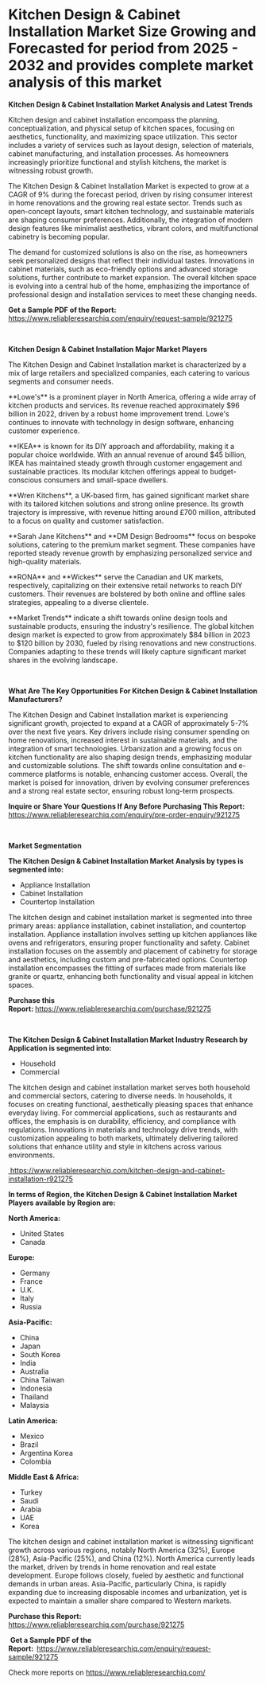 <p><h1>Kitchen Design & Cabinet Installation Market Size Growing and Forecasted for period from 2025 - 2032 and provides complete market analysis of this market</h1></p><p><strong>Kitchen Design & Cabinet Installation Market Analysis and Latest Trends</strong></p>
<p><p>Kitchen design and cabinet installation encompass the planning, conceptualization, and physical setup of kitchen spaces, focusing on aesthetics, functionality, and maximizing space utilization. This sector includes a variety of services such as layout design, selection of materials, cabinet manufacturing, and installation processes. As homeowners increasingly prioritize functional and stylish kitchens, the market is witnessing robust growth.</p><p>The Kitchen Design & Cabinet Installation Market is expected to grow at a CAGR of 9% during the forecast period, driven by rising consumer interest in home renovations and the growing real estate sector. Trends such as open-concept layouts, smart kitchen technology, and sustainable materials are shaping consumer preferences. Additionally, the integration of modern design features like minimalist aesthetics, vibrant colors, and multifunctional cabinetry is becoming popular.</p><p>The demand for customized solutions is also on the rise, as homeowners seek personalized designs that reflect their individual tastes. Innovations in cabinet materials, such as eco-friendly options and advanced storage solutions, further contribute to market expansion. The overall kitchen space is evolving into a central hub of the home, emphasizing the importance of professional design and installation services to meet these changing needs.</p></p>
<p><strong>Get a Sample PDF of the Report:&nbsp;</strong> <a href="https://www.reliableresearchiq.com/enquiry/request-sample/921275?utm_campaign=2310&utm_medium=2&utm_source=Github&utm_content=ia&utm_term=07032025&utm_id=kitchen-design-cabinet-installation">https://www.reliableresearchiq.com/enquiry/request-sample/921275</a></p>
<p>&nbsp;</p>
<p><strong>Kitchen Design & Cabinet Installation Major Market Players</strong></p>
<p><p>The Kitchen Design and Cabinet Installation market is characterized by a mix of large retailers and specialized companies, each catering to various segments and consumer needs.</p><p>**Lowe's** is a prominent player in North America, offering a wide array of kitchen products and services. Its revenue reached approximately $96 billion in 2022, driven by a robust home improvement trend. Lowe's continues to innovate with technology in design software, enhancing customer experience.</p><p>**IKEA** is known for its DIY approach and affordability, making it a popular choice worldwide. With an annual revenue of around $45 billion, IKEA has maintained steady growth through customer engagement and sustainable practices. Its modular kitchen offerings appeal to budget-conscious consumers and small-space dwellers.</p><p>**Wren Kitchens**, a UK-based firm, has gained significant market share with its tailored kitchen solutions and strong online presence. Its growth trajectory is impressive, with revenue hitting around £700 million, attributed to a focus on quality and customer satisfaction.</p><p>**Sarah Jane Kitchens** and **DM Design Bedrooms** focus on bespoke solutions, catering to the premium market segment. These companies have reported steady revenue growth by emphasizing personalized service and high-quality materials.</p><p>**RONA** and **Wickes** serve the Canadian and UK markets, respectively, capitalizing on their extensive retail networks to reach DIY customers. Their revenues are bolstered by both online and offline sales strategies, appealing to a diverse clientele.</p><p>**Market Trends** indicate a shift towards online design tools and sustainable products, ensuring the industry's resilience. The global kitchen design market is expected to grow from approximately $84 billion in 2023 to $120 billion by 2030, fueled by rising renovations and new constructions. Companies adapting to these trends will likely capture significant market shares in the evolving landscape.</p></p>
<p>&nbsp;</p>
<p><strong>What Are The Key Opportunities For Kitchen Design & Cabinet Installation Manufacturers?</strong></p>
<p><p>The Kitchen Design and Cabinet Installation market is experiencing significant growth, projected to expand at a CAGR of approximately 5-7% over the next five years. Key drivers include rising consumer spending on home renovations, increased interest in sustainable materials, and the integration of smart technologies. Urbanization and a growing focus on kitchen functionality are also shaping design trends, emphasizing modular and customizable solutions. The shift towards online consultation and e-commerce platforms is notable, enhancing customer access. Overall, the market is poised for innovation, driven by evolving consumer preferences and a strong real estate sector, ensuring robust long-term prospects.</p></p>
<p><strong>Inquire or Share Your Questions If Any Before Purchasing This Report:</strong> <a href="https://www.reliableresearchiq.com/enquiry/pre-order-enquiry/921275?utm_campaign=2310&utm_medium=2&utm_source=Github&utm_content=ia&utm_term=07032025&utm_id=kitchen-design-cabinet-installation">https://www.reliableresearchiq.com/enquiry/pre-order-enquiry/921275</a></p>
<p>&nbsp;</p>
<p><strong>Market Segmentation</strong></p>
<p><strong>The Kitchen Design & Cabinet Installation Market Analysis by types is segmented into:</strong></p>
<p><ul><li>Appliance Installation</li><li>Cabinet Installation</li><li>Countertop Installation</li></ul></p>
<p><p>The kitchen design and cabinet installation market is segmented into three primary areas: appliance installation, cabinet installation, and countertop installation. Appliance installation involves setting up kitchen appliances like ovens and refrigerators, ensuring proper functionality and safety. Cabinet installation focuses on the assembly and placement of cabinetry for storage and aesthetics, including custom and pre-fabricated options. Countertop installation encompasses the fitting of surfaces made from materials like granite or quartz, enhancing both functionality and visual appeal in kitchen spaces.</p></p>
<p><strong>Purchase this Report:&nbsp;</strong><a href="https://www.reliableresearchiq.com/purchase/921275?utm_campaign=2310&utm_medium=2&utm_source=Github&utm_content=ia&utm_term=07032025&utm_id=kitchen-design-cabinet-installation">https://www.reliableresearchiq.com/purchase/921275</a></p>
<p>&nbsp;</p>
<p><strong>The Kitchen Design & Cabinet Installation Market Industry Research by Application is segmented into:</strong></p>
<p><ul><li>Household</li><li>Commercial</li></ul></p>
<p><p>The kitchen design and cabinet installation market serves both household and commercial sectors, catering to diverse needs. In households, it focuses on creating functional, aesthetically pleasing spaces that enhance everyday living. For commercial applications, such as restaurants and offices, the emphasis is on durability, efficiency, and compliance with regulations. Innovations in materials and technology drive trends, with customization appealing to both markets, ultimately delivering tailored solutions that enhance utility and style in kitchens across various environments.</p></p>
<p><a href="https://www.reliableresearchiq.com/kitchen-design-and-cabinet-installation-r921275?utm_campaign=2310&utm_medium=2&utm_source=Github&utm_content=ia&utm_term=07032025&utm_id=kitchen-design-cabinet-installation">&nbsp;https://www.reliableresearchiq.com/kitchen-design-and-cabinet-installation-r921275</a></p>
<p><strong>In terms of Region, the Kitchen Design & Cabinet Installation Market Players available by Region are:</strong></p>
<p>
    <p> <strong> North America: </strong>
        <ul>
            <li>United States</li>
            <li>Canada</li>
        </ul>
        </p> 
    <p> <strong> Europe: </strong>
        <ul>
            <li>Germany</li>
            <li>France</li>
            <li>U.K.</li>
            <li>Italy</li>
            <li>Russia</li>
        </ul>
        </p> 
    <p> <strong> Asia-Pacific: </strong>
        <ul>
            <li>China</li>
            <li>Japan</li>
            <li>South Korea</li>
            <li>India</li>
            <li>Australia</li>
            <li>China Taiwan</li>
            <li>Indonesia</li>
            <li>Thailand</li>
            <li>Malaysia</li>
        </ul>
        </p> 
    <p> <strong> Latin America: </strong>
        <ul>
            <li>Mexico</li>
            <li>Brazil</li>
            <li>Argentina Korea</li>
            <li>Colombia</li>
        </ul>
        </p> 
    <p> <strong> Middle East & Africa: </strong>
        <ul>
            <li>Turkey</li>
            <li>Saudi</li>
            <li>Arabia</li>
            <li>UAE</li>
            <li>Korea</li>
        </ul>
    </p>
    </p>
<p><p>The kitchen design and cabinet installation market is witnessing significant growth across various regions, notably North America (32%), Europe (28%), Asia-Pacific (25%), and China (12%). North America currently leads the market, driven by trends in home renovation and real estate development. Europe follows closely, fueled by aesthetic and functional demands in urban areas. Asia-Pacific, particularly China, is rapidly expanding due to increasing disposable incomes and urbanization, yet is expected to maintain a smaller share compared to Western markets.</p></p>
<p><strong>Purchase this Report: </strong><a href="https://www.reliableresearchiq.com/purchase/921275?utm_campaign=2310&utm_medium=2&utm_source=Github&utm_content=ia&utm_term=07032025&utm_id=kitchen-design-cabinet-installation">https://www.reliableresearchiq.com/purchase/921275</a></p>
<p>&nbsp;<strong>Get a Sample PDF of the Report:&nbsp;&nbsp;</strong><a href="https://www.reliableresearchiq.com/enquiry/request-sample/921275?utm_campaign=2310&utm_medium=2&utm_source=Github&utm_content=ia&utm_term=07032025&utm_id=kitchen-design-cabinet-installation">https://www.reliableresearchiq.com/enquiry/request-sample/921275</a></p>
<p><strong></strong></p>
<p>Check more reports on <a href="https://www.reliableresearchiq.com/?utm_campaign=2310&utm_medium=2&utm_source=Github&utm_content=ia&utm_term=07032025&utm_id=kitchen-design-cabinet-installation">https://www.reliableresearchiq.com/</a></p>